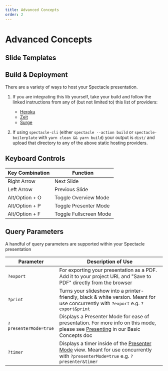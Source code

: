 ```yaml
---
title: Advanced Concepts
order: 2
---
```


<a name="advanced-concepts"></a>

# Advanced Concepts

<a name="slide-templates"></a>

## Slide Templates

<a name="build--deployment"></a>

## Build & Deployment

There are a variety of ways to host your Spectacle presentation.

1. If you are integrating this lib yourself, take your build and follow the linked instructions from any of (but not limited to) this list of providers:

   - [Heroku](https://devcenter.heroku.com/articles/git#deploying-code)
   - [Zeit](https://zeit.co/docs/v2/platform/deployments)
   - [Surge](https://surge.sh/help/deploying-continuously-using-git-hooks)

2. If using `spectacle-cli` (either `spectacle --action build` or `spectacle-boilerplate` with `yarn clean && yarn build`) your output is `dist/` and upload that directory to any of the above static hosting providers.

<a name="keyboard-controls"></a>

## Keyboard Controls

| Key Combination | Function               |
| --------------- | ---------------------- |
| Right Arrow     | Next Slide             |
| Left Arrow      | Previous Slide         |
| Alt/Option + O  | Toggle Overview Mode   |
| Alt/Option + P  | Toggle Presenter Mode  |
| Alt/Option + F  | Toggle Fullscreen Mode |

<a name="query-parameters"></a>

## Query Parameters

A handful of query parameters are supported within your Spectacle presentation

| Parameter             | Description of Use                                                                                                                                                   |
| --------------------- | -------------------------------------------------------------------------------------------------------------------------------------------------------------------- |
| `?export`             | For exporting your presentation as a PDF. Add it to your project URL and "Save to PDF" directly from the browser                                                     |
| `?print`              | Turns your slideshow into a printer-friendly, black & white version. Meant for use concurrently with `?export` e.g. `?export&print`                                  |
| `?presenterMode=true` | Displays a Presenter Mode for ease of presentation. For more info on this mode, please see [Presenting](/docs/basic-concepts#presenting) in our Basic Concepts doc   |
| `?timer`              | Displays a timer inside of the [Presenter Mode](/docs/basic-concepts#presenting) view. Meant for use concurrently with `?presenterMode=true` e.g. `?presenter&timer` |
